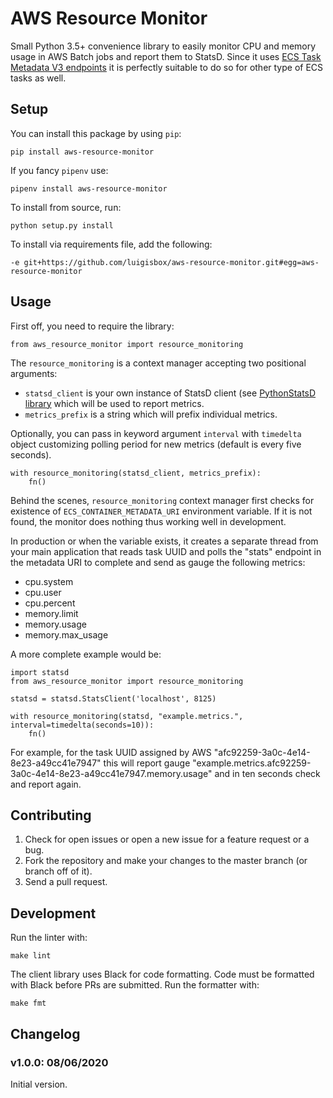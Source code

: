 # AWS Resource Monitor

Small Python 3.5+ convenience library to easily monitor CPU and memory usage in AWS Batch jobs and report them to StatsD. Since it uses [ECS Task Metadata V3 endpoints](https://docs.aws.amazon.com/AmazonECS/latest/developerguide/task-metadata-endpoint-v3.html) it is perfectly suitable to do so for other type of ECS tasks as well.

## Setup

You can install this package by using `pip`:

	pip install aws-resource-monitor

If you fancy `pipenv` use:

	pipenv install aws-resource-monitor

To install from source, run:

	python setup.py install


To install via requirements file, add the following:

	-e git+https://github.com/luigisbox/aws-resource-monitor.git#egg=aws-resource-monitor

## Usage

First off, you need to require the library:

	from aws_resource_monitor import resource_monitoring

The `resource_monitoring` is a context manager accepting two positional arguments:

- `statsd_client` is your own instance of StatsD client (see [PythonStatsD library](https://statsd.readthedocs.io/en/latest/) which will be used to report metrics.
- `metrics_prefix` is a string which will prefix individual metrics.

Optionally, you can pass in keyword argument `interval` with `timedelta` object customizing polling period for new metrics (default is every five seconds).

	with resource_monitoring(statsd_client, metrics_prefix):
		fn()

Behind the scenes, `resource_monitoring` context manager first checks for existence of `ECS_CONTAINER_METADATA_URI` environment variable. If it is not found, the monitor does nothing thus working well in development.

In production or when the variable exists, it creates a separate thread from your main application that reads task UUID and polls the "stats" endpoint in the metadata URI to complete and send as gauge the following metrics:

- cpu.system
- cpu.user
- cpu.percent
- memory.limit
- memory.usage
- memory.max_usage

A more complete example would be:

	import statsd
	from aws_resource_monitor import resource_monitoring

	statsd = statsd.StatsClient('localhost', 8125)

	with resource_monitoring(statsd, "example.metrics.", interval=timedelta(seconds=10)):
		fn()

For example, for the task UUID assigned by AWS "afc92259-3a0c-4e14-8e23-a49cc41e7947" this will report gauge "example.metrics.afc92259-3a0c-4e14-8e23-a49cc41e7947.memory.usage" and in ten seconds check and report again.

## Contributing

1.  Check for open issues or open a new issue for a feature request or a bug.
2.  Fork the repository and make your changes to the master branch (or branch off of it).
3.  Send a pull request.

## Development

Run the linter with:

	make lint

The client library uses Black for code formatting. Code must be formatted with Black before PRs are submitted. Run the formatter with:

	make fmt

## Changelog

### v1.0.0: 08/06/2020

Initial version.
